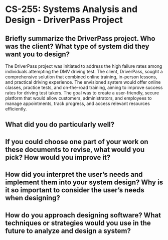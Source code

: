 <h1>CS-255: Systems Analysis and Design - DriverPass Project</h1> <!-- Title -->

<h2>Briefly summarize the DriverPass project. Who was the client? What type of system did they want you to design?</h2> <!-- Question one -->
<p>The DriverPass project was initiated to address the high failure rates among individuals attempting the DMV driving test. The client, DriverPass, sought a comprehensive solution that combined online training, in-person lessons, and practical driving experience. The envisioned system would offer online classes, practice tests, and on-the-road training, aiming to improve success rates for driving test takers. The goal was to create a user-friendly, secure platform that would allow customers, administrators, and employees to manage appointments, track progress, and access relevant resources efficiently.</p>

<h2>What did you do particularly well?</h2> <!-- Question two -->
<!-- To be continued... -->
<p></p>
<h2>If you could choose one part of your work on these documents to revise, what would you pick? How would you improve it?</h2> <!-- Question three -->
<!-- To be continued... -->
<p></p>
<h2>How did you interpret the user’s needs and implement them into your system design? Why is it so important to consider the user’s needs when designing?</h2> <!-- Question four -->
<!-- To be continued... -->
<p></p>
<h2>How do you approach designing software? What techniques or strategies would you use in the future to analyze and design a system?</h2> <!-- Question five -->
<!-- To be continued... -->
<p></p>
